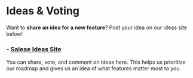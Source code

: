 # Ideas & Voting

Want to **share an idea for a new feature**? Post your idea on our ideas site below! 

### - [Saleae Ideas Site](https://ideas.saleae.com/)

You can share, vote, and comment on ideas here. This helps us prioritize our roadmap and gives us an idea of what features matter most to you.



















